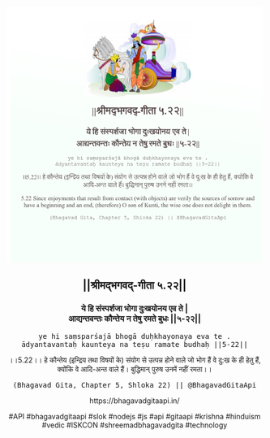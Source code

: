 <img src="../../asset/BG_5_22.png"/>
<center><h2>||श्रीमद्‍भगवद्‍-गीता ५.२२||</h2>
<h3>ये हि संस्पर्शजा भोगा दुःखयोनय एव ते |<br/>आद्यन्तवन्तः कौन्तेय न तेषु रमते बुधः ||५-२२||</h3>
<pre>ye hi saṃsparśajā bhogā duḥkhayonaya eva te .<br/>ādyantavantaḥ kaunteya na teṣu ramate budhaḥ ||5-22||</pre>
<p>।।5.22।। हे कौन्तेय (इन्द्रिय तथा विषयों के) संयोग से उत्पन्न होने वाले जो भोग हैं वे दु:ख के ही हेतु हैं, क्योंकि वे आदि-अन्त वाले हैं। बुद्धिमान् पुरुष उनमें नहीं रमता।।</p>
<pre>(Bhagavad Gita, Chapter 5, Shloka 22) || @BhagavadGitaApi</pre><p>https://bhagavadgitaapi.in/</p><p>#API #bhagavadgitaapi #slok #nodejs #js #api #gitaapi #krishna #hinduism #vedic #ISKCON #shreemadbhagavadgita #technology</p></center>